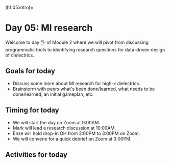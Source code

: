 (h1:05:intro)=
# Day 05: MI research

Welcome to day 🖐 of Module 2 where we will pivot from discussing programmatic tools to identifying research questions for data-driven design of dielectrics. 



## Goals for today

- Discuss some more about MI research for high-κ dielectrics.
- Brainstorm with peers what's been done/learned, what needs to be done/learned, an initial gameplan, etc.

<!-- ```{admonition} Milestone
:class: important
Please fill out your _initial_ research topic/question in [this Google Form](https://forms.gle/n5CAX9w8SUL3PfDN8).
Again, it's totally OK if things change!
``` -->



## Timing for today

- We will start the day on Zoom at 9:00AM.
- Mark will lead a research discussion at 10:00AM.
- Enze will hold drop-in OH from 2:00PM to 3:00PM on Zoom.
- We will convene for a quick debrief on Zoom at 3:00PM.



## Activities for today

```{tableofcontents}
```